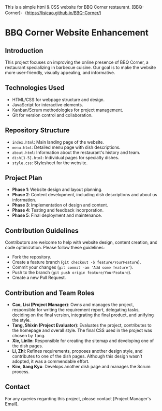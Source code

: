 This is a simple html &amp; CSS website for BBQ Corner restaurant.
[BBQ-Corner]-（https://lisicao.github.io/BBQ-Corner/)

# BBQ Corner Website Enhancement

## Introduction
This project focuses on improving the online presence of BBQ Corner, a restaurant specializing in barbecue cuisine. Our goal is to make the website more user-friendly, visually appealing, and informative.

## Technologies Used
- HTML/CSS for webpage structure and design.
- JavaScript for interactive elements.
- Kanban/Scrum methodologies for project management.
- Git for version control and collaboration.

## Repository Structure
- `index.html`: Main landing page of the website.
- `menu.html`: Detailed menu page with dish descriptions.
- `about.html`: Information about the restaurant's history and team.
- `dish[1-5].html`: Individual pages for specialty dishes.
- `style.css`: Stylesheet for the website.

## Project Plan
- **Phase 1**: Website design and layout planning.
- **Phase 2**: Content development, including dish descriptions and about us information.
- **Phase 3**: Implementation of design and content.
- **Phase 4**: Testing and feedback incorporation.
- **Phase 5**: Final deployment and maintenance.

## Contribution Guidelines
Contributors are welcome to help with website design, content creation, and code optimization. Please follow these guidelines:
- Fork the repository.
- Create a feature branch (`git checkout -b feature/YourFeature`).
- Commit your changes (`git commit -am 'Add some feature'`).
- Push to the branch (`git push origin feature/YourFeature`).
- Create a new Pull Request.

## Contribution and Team Roles

- **Cao, Lisi (Project Manager)**: Owns and manages the project, responsible for writing the requirement report, delegating tasks, deciding on the final version, integrating the final product, and unifying the style.
- **Tang, Shixin (Project Evaluator)**: Evaluates the project, contributes to the homepage and overall style. The final CSS used in the project was chosen by Tang.
- **Xie, Linlin**: Responsible for creating the sitemap and developing one of the dish pages.
- **Li, Zhi**: Refines requirements, proposes another design style, and contributes to one of the dish pages. Although this design wasn’t adopted, it was a commendable effort.
- **Kim, Sang Kyu**: Develops another dish page and manages the Scrum process.


## Contact
For any queries regarding this project, please contact [Project Manager's Email].


